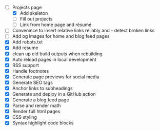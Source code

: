 - [ ] Projects page
  - [x] Add skeleton
  - [ ] Fill out projects
  - [ ] Link from home page and résumé
- [ ] Convenince to insert relative links reliably and - detect broken links
- [ ] Add og images for home and blog feed pages
- [x] Add robots.txt
- [x] Add resume
- [x] clean up old build outputs when rebuilding
- [x] Auto reload pages in local development
- [x] RSS support
- [x] Handle footnotes
- [x] Generate page previews for social media
- [x] Generate SEO tags
- [x] Anchor links to subheadings
- [x] Generate and deploy in a GitHub action
- [x] Generate a blog feed page
- [x] Parse and render math
- [x] Render full html pages
- [x] CSS styling
- [x] Syntax highlight code blocks
